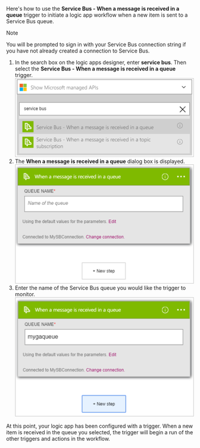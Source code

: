 Here's how to use the **Service Bus - When a message is received in a queue** trigger to initiate a logic app workflow when a new item is sent to a Service Bus queue.  

> [!NOTE]
> You will be prompted to sign in with your Service Bus connection string if you have not already created a connection to Service Bus.  
> 
> 

1. In the search box on the logic apps designer, enter **service bus**. Then select the **Service Bus - When a message is received in a queue** trigger.  
   ![Service Bus trigger image 1](./media/connectors-create-api-servicebus/trigger-1.png)   
2. The **When a message is received in a queue** dialog box is displayed.  
   ![Service Bus trigger image 2](./media/connectors-create-api-servicebus/trigger-2.png)   
3. Enter the name of the Service Bus queue you would like the trigger to monitor.   
   ![Service Bus trigger image 3](./media/connectors-create-api-servicebus/trigger-3.png)   

At this point, your logic app has been configured with a trigger. When a new item is received in the queue you selected, the trigger will begin a run of the other triggers and actions in the workflow.    

